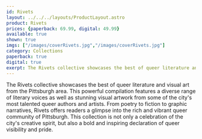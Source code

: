 ```yaml
---
id: Rivets
layout: ../../../layouts/ProductLayout.astro
product: Rivets
prices: {paperback: 69.99, digital: 49.99}
available: true
shown: true
imgs: ["/images/coverRivets.jpg","/images/coverRivets.jpg"]
category: Collections
paperback: true
digital: true
exerpt: The Rivets collective showcases the best of queer literature and visual art from the Pittsburgh area.
---
```

The Rivets collective showcases the best of queer literature and visual art from the Pittsburgh area. This powerful compilation features a diverse range of literary voices as well as stunning visual artwork from some of the city's most talented queer authors and artists. From poetry to fiction to graphic narratives, Rivets  offers readers a glimpse into the rich and vibrant queer community of Pittsburgh. This collection is not only a celebration of the city's creative spirit, but also a bold and inspiring declaration of queer visibility and pride.